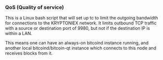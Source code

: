 ### QoS (Quality of service) ###

This is a Linux bash script that will set up tc to limit the outgoing bandwidth for connections to the KRYPTONIEX network. It limits outbound TCP traffic with a source or destination port of 9980, but not if the destination IP is within a LAN.

This means one can have an always-on bitcoind instance running, and another local bitcoind/bitcoin-qt instance which connects to this node and receives blocks from it.
